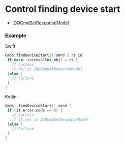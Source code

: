 # Control finding device start
* [IDOCmdSetResponseModel](../model/IDOCmdSetResponseModel.md)



### Example 

Swift
```swift
Cmds.findDeviceStart().send { rs in
 if case .success(let obj) = rs {
   // Success
   // obj is IDOCmdSetResponseModel
 }else {
   // Failure
 }
}
```

Kotlin
```kotlin
Cmds .findDeviceStart().send {
 if (it.error.code == 0) {
   // Success
   // it.res is IDOCmdSetResponseModel
 }else {
   // Failure
 }
}
```
